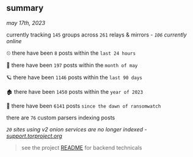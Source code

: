 
## summary
_may 17th, 2023_

currently tracking `145` groups across `261` relays & mirrors - _`106` currently online_

⏲ there have been `8` posts within the `last 24 hours`

🦈 there have been `197` posts within the `month of may`

🪐 there have been `1146` posts within the `last 90 days`

🏚 there have been `1450` posts within the `year of 2023`

🦕 there have been `6141` posts `since the dawn of ransomwatch`

there are `76` custom parsers indexing posts

_`20` sites using v2 onion services are no longer indexed - [support.torproject.org](https://support.torproject.org/onionservices/v2-deprecation/)_

> see the project [README](https://github.com/joshhighet/ransomwatch#ransomwatch--) for backend technicals
